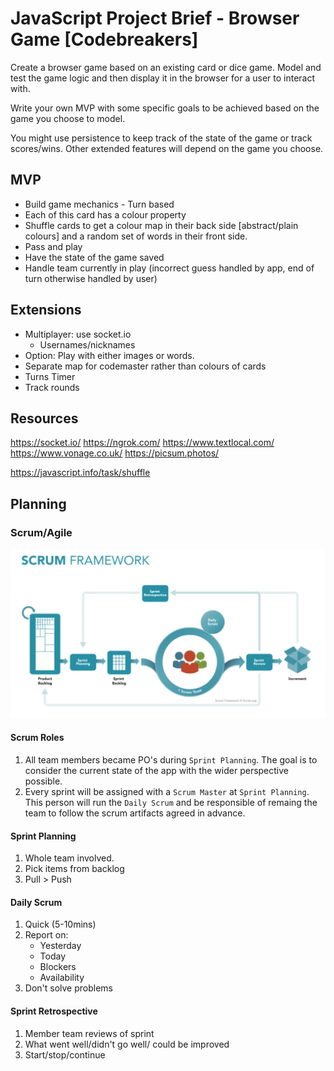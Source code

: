 # JavaScript Project Brief - Browser Game [Codebreakers]

Create a browser game based on an existing card or dice game. Model and test the game logic and then display it in the browser for a user to interact with.

Write your own MVP with some specific goals to be achieved based on the game you choose to model.

You might use persistence to keep track of the state of the game or track scores/wins. Other extended features will depend on the game you choose.

## MVP

* Build game mechanics - Turn based
* Each of this card has a colour property
* Shuffle cards to get a colour map in their back side [abstract/plain colours] and a random set of words in their front side.
* Pass and play
* Have the state of the game saved
* Handle team currently in play (incorrect guess handled by app, end of turn     otherwise handled by user)


## Extensions

* Multiplayer: use socket.io
   - Usernames/nicknames
* Option: Play with either images or words.
* Separate map for codemaster rather than colours of cards
* Turns Timer
* Track rounds


## Resources
https://socket.io/
https://ngrok.com/
https://www.textlocal.com/
https://www.vonage.co.uk/
https://picsum.photos/

https://javascript.info/task/shuffle

## Planning 

### Scrum/Agile

![ScrumFramework](/documentation/images/ScrumFrameworkTest.png)

#### Scrum Roles
1. All team members became PO's during `Sprint Planning`.
The goal is to consider the current state of the app with the wider perspective possible.
2. Every sprint will be assigned with a `Scrum Master` at `Sprint Planning`. This person will run the `Daily Scrum` and be responsible of remaing the team to follow the scrum artifacts agreed in advance.

#### Sprint Planning
1. Whole team involved.
2. Pick items from backlog
3. Pull > Push

#### Daily Scrum
1. Quick (5-10mins)
2. Report on:
   * Yesterday
   * Today
   * Blockers
   * Availability
3. Don't solve problems
#### Sprint Retrospective
1. Member team reviews of sprint
2. What went well/didn't go well/ could be improved
3. Start/stop/continue